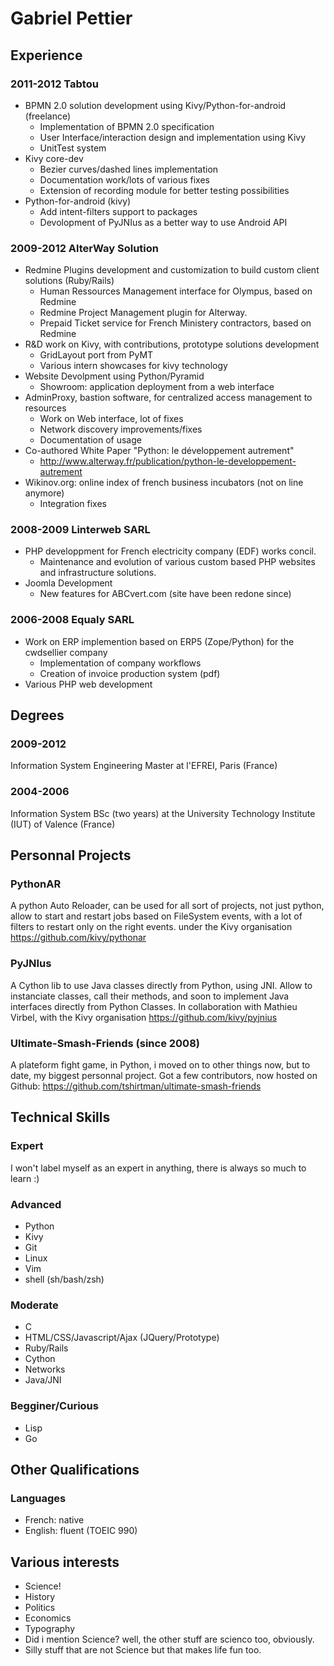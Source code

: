 # Gabriel Pettier

## Experience

### 2011-2012 Tabtou

- BPMN 2.0 solution development using Kivy/Python-for-android (freelance)
    - Implementation of BPMN 2.0 specification
    - User Interface/interaction design and implementation using Kivy
    - UnitTest system
- Kivy core-dev
    - Bezier curves/dashed lines implementation
    - Documentation work/lots of various fixes
    - Extension of recording module for better testing possibilities
- Python-for-android (kivy)
    - Add intent-filters support to packages
    - Devolopment of PyJNIus as a better way to use Android API


### 2009-2012 AlterWay Solution

- Redmine Plugins development and customization to build custom client
  solutions (Ruby/Rails)
    - Human Ressources Management interface for Olympus, based on Redmine
    - Redmine Project Management plugin for Alterway.
    - Prepaid Ticket service for French Ministery contractors, based on Redmine
- R&D work on Kivy, with contributions, prototype solutions development
    - GridLayout port from PyMT
    - Various intern showcases for kivy technology
- Website Devolpment using Python/Pyramid
    - Showroom: application deployment from a web interface
- AdminProxy, bastion software, for centralized access management to resources
    - Work on Web interface, lot of fixes
    - Network discovery improvements/fixes
    - Documentation of usage
- Co-authored White Paper "Python: le développement autrement"
    - http://www.alterway.fr/publication/python-le-developpement-autrement
- Wikinov.org: online index of french business incubators (not on line anymore)
    - Integration fixes

### 2008-2009 Linterweb SARL

- PHP developpment for French electricity company (EDF) works
  concil.
    - Maintenance and evolution of various custom based PHP websites and
    infrastructure solutions.
- Joomla Development
    - New features for ABCvert.com (site have been redone since)


### 2006-2008 Equaly SARL

- Work on ERP implemention based on ERP5 (Zope/Python) for the cwdsellier company
    - Implementation of company workflows
    - Creation of invoice production system (pdf)
- Various PHP web development


## Degrees

### 2009-2012

Information System Engineering Master at l'EFREI, Paris (France)


### 2004-2006

Information System BSc (two years) at the University Technology
Institute (IUT) of Valence (France)


## Personnal Projects

### PythonAR

A python Auto Reloader, can be used for all sort of projects, not just
python, allow to start and restart jobs based on FileSystem events, with
a lot of filters to restart only on the right events.
under the Kivy organisation
https://github.com/kivy/pythonar

### PyJNIus

A Cython lib to use Java classes directly from Python, using JNI. Allow
to instanciate classes, call their methods, and soon to implement Java
interfaces directly from Python Classes.
In collaboration with Mathieu Virbel, with the Kivy organisation
https://github.com/kivy/pyjnius

### Ultimate-Smash-Friends (since 2008)

A plateform fight game, in Python, i moved on to other things now, but
to date, my biggest personnal project. Got a few contributors, now hosted on Github:
https://github.com/tshirtman/ultimate-smash-friends

## Technical Skills

### Expert

I won't label myself as an expert in anything, there is always so much
to learn :)


### Advanced

- Python
- Kivy
- Git
- Linux
- Vim
- shell (sh/bash/zsh)


### Moderate

- C
- HTML/CSS/Javascript/Ajax (JQuery/Prototype)
- Ruby/Rails
- Cython
- Networks
- Java/JNI


### Begginer/Curious

- Lisp
- Go


## Other Qualifications

### Languages

- French: native
- English: fluent (TOEIC 990)


## Various interests

- Science!
- History
- Politics
- Economics
- Typography
- Did i mention Science? well, the other stuff are scienco too, obviously.
- Silly stuff that are not Science but that makes life fun too.
